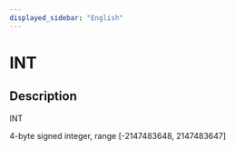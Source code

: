 ```yaml
---
displayed_sidebar: "English"
---
```


# INT

## Description

INT

4-byte signed integer, range [-2147483648, 2147483647]
